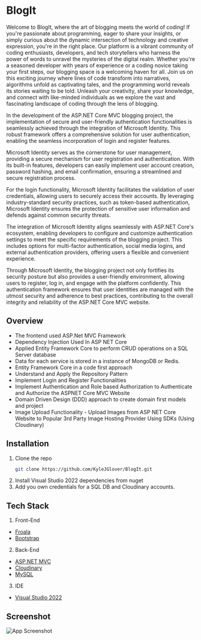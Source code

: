 # BlogIt
Welcome to BlogIt, where the art of blogging meets the world of coding! If you're passionate about programming, eager to share your insights, or simply curious about the dynamic intersection of technology and creative expression, you're in the right place. Our platform is a vibrant community of coding enthusiasts, developers, and tech storytellers who harness the power of words to unravel the mysteries of the digital realm. Whether you're a seasoned developer with years of experience or a coding novice taking your first steps, our blogging space is a welcoming haven for all. Join us on this exciting journey where lines of code transform into narratives, algorithms unfold as captivating tales, and the programming world reveals its stories waiting to be told. Unleash your creativity, share your knowledge, and connect with like-minded individuals as we explore the vast and fascinating landscape of coding through the lens of blogging.

In the development of the ASP.NET Core MVC blogging project, the implementation of secure and user-friendly authentication functionalities is seamlessly achieved through the integration of Microsoft Identity. This robust framework offers a comprehensive solution for user authentication, enabling the seamless incorporation of login and register features.

Microsoft Identity serves as the cornerstone for user management, providing a secure mechanism for user registration and authentication. With its built-in features, developers can easily implement user account creation, password hashing, and email confirmation, ensuring a streamlined and secure registration process.

For the login functionality, Microsoft Identity facilitates the validation of user credentials, allowing users to securely access their accounts. By leveraging industry-standard security practices, such as token-based authentication, Microsoft Identity ensures the protection of sensitive user information and defends against common security threats.

The integration of Microsoft Identity aligns seamlessly with ASP.NET Core's ecosystem, enabling developers to configure and customize authentication settings to meet the specific requirements of the blogging project. This includes options for multi-factor authentication, social media logins, and external authentication providers, offering users a flexible and convenient experience.

Through Microsoft Identity, the blogging project not only fortifies its security posture but also provides a user-friendly environment, allowing users to register, log in, and engage with the platform confidently. This authentication framework ensures that user identities are managed with the utmost security and adherence to best practices, contributing to the overall integrity and reliability of the ASP.NET Core MVC website.

## Overview
- The frontend used ASP.Net MVC Framework
- Dependency Injection Used In ASP NET Core
- Applied Entity Framework Core to perform CRUD operations on a SQL Server database
- Data for each service is stored in a instance of MongoDB or Redis.
- Entity Framework Core in a code first approach
- Understand and Apply the Repository Pattern
- Implement Login and Register Functionalities
- Implement Authentication and Role based Authorization to Authenticate and Authorize the ASPNET Core MVC Website
- Domain Driven Design (DDD) approach to create domain first models and project
- Image Upload Functionality - Upload Images from ASP NET Core Website to Popular 3rd Party Image Hosting Provider Using SDKs (Using Cloudinary)

## Installation

1. Clone the repo
   ```sh
   git clone https://github.com/KyleJGlover/BlogIt.git
   ```
2. Install Visual Studio 2022 dependencies from nuget
3. Add you own credentials for a SQL DB and Cloudinary accounts.
   
## Tech Stack
1. Front-End 
- [Froala]([https://nextjs.org/](https://froala.com/wysiwyg-editor/docs/overview/))
- [Bootstrap](https://getbootstrap.com)
2. Back-End
- [ASP.NET MVC](https://dotnet.microsoft.com/en-us/apps/aspnet)
- [Cloudinary](https://cloudinary.com/)
- [MySQL](https://www.mysql.com/)
3. IDE
- [Visual Studio 2022](https://visualstudio.microsoft.com/vs/)
## Screenshot

![App Screenshot](https://res.cloudinary.com/dcfhd6pgg/image/upload/v1701907419/Hero_kn1gcs.png)

  
